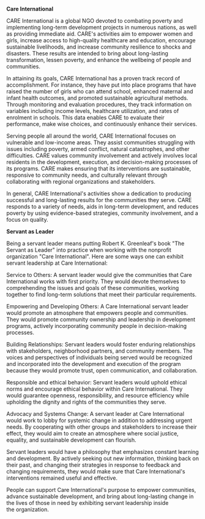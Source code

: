 **Care International**

CARE International is a global NGO devoted to combating poverty and implementing long-term development projects in numerous nations, as well as providing immediate aid. CARE's activities aim to empower women and girls, increase access to high-quality healthcare and education, encourage sustainable livelihoods, and increase community resilience to shocks and disasters. These results are intended to bring about long-lasting transformation, lessen poverty, and enhance the wellbeing of people and communities.

In attaining its goals, CARE International has a proven track record of accomplishment. For instance, they have put into place programs that have raised the number of girls who can attend school, enhanced maternal and infant health outcomes, and promoted sustainable agricultural methods. Through monitoring and evaluation procedures, they track information on variables including income levels, healthcare utilization, and rates of enrolment in schools. This data enables CARE to evaluate their performance, make wise choices, and continuously enhance their services.

Serving people all around the world, CARE International focuses on vulnerable and low-income areas. They assist communities struggling with issues including poverty, armed conflict, natural catastrophes, and other difficulties. CARE values community involvement and actively involves local residents in the development, execution, and decision-making processes of its programs. CARE makes ensuring that its interventions are sustainable, responsive to community needs, and culturally relevant through collaborating with regional organizations and stakeholders.

In general, CARE International's activities show a dedication to producing successful and long-lasting results for the communities they serve. CARE responds to a variety of needs, aids in long-term development, and reduces poverty by using evidence-based strategies, community involvement, and a focus on quality.

**Servant as Leader**

Being a servant leader means putting Robert K. Greenleaf's book "The Servant as Leader" into practice when working with the nonprofit organization "Care International". Here are some ways one can exhibit servant leadership at Care International:

Service to Others: A servant leader would give the communities that Care International works with first priority. They would devote themselves to comprehending the issues and goals of these communities, working together to find long-term solutions that meet their particular requirements.

Empowering and Developing Others: A Care International servant leader would promote an atmosphere that empowers people and communities. They would promote community ownership and leadership in development programs, actively incorporating community people in decision-making processes.

Building Relationships: Servant leaders would foster enduring relationships with stakeholders, neighborhood partners, and community members. The voices and perspectives of individuals being served would be recognized and incorporated into the development and execution of the program because they would promote trust, open communication, and collaboration.

Responsible and ethical behavior: Servant leaders would uphold ethical norms and encourage ethical behavior within Care International. They would guarantee openness, responsibility, and resource efficiency while upholding the dignity and rights of the communities they serve.

Advocacy and Systems Change: A servant leader at Care International would work to lobby for systemic change in addition to addressing urgent needs. By cooperating with other groups and stakeholders to increase their effect, they would aim to create an atmosphere where social justice, equality, and sustainable development can flourish.

Servant leaders would have a philosophy that emphasizes constant learning and development. By actively seeking out new information, thinking back on their past, and changing their strategies in response to feedback and changing requirements, they would make sure that Care International's interventions remained useful and effective.

People can support Care International's purpose to empower communities, advance sustainable development, and bring about long-lasting change in the lives of those in need by exhibiting servant leadership inside the organization.
